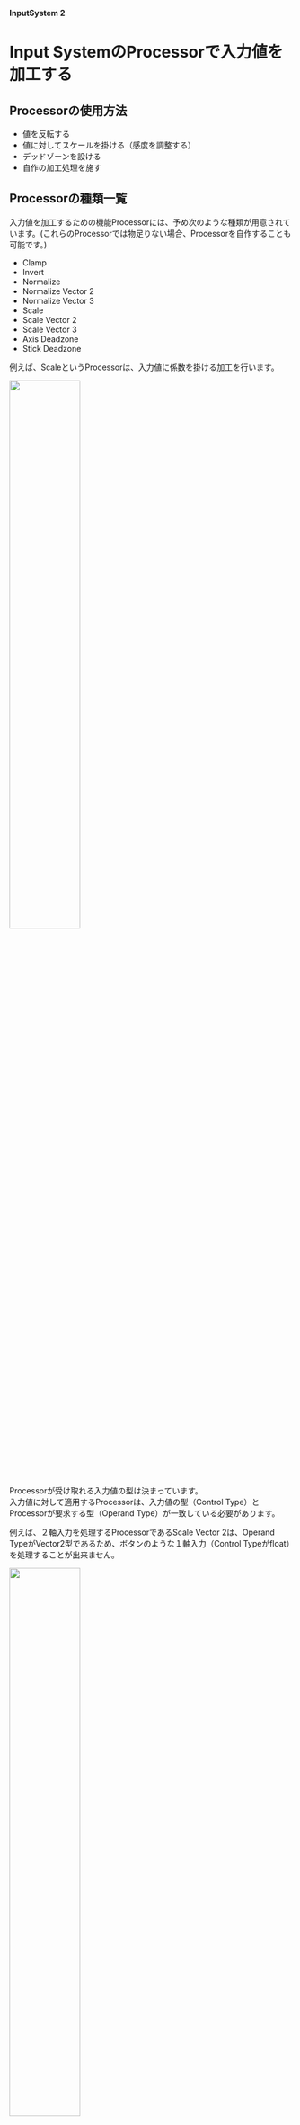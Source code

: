 **InputSystem 2**

# Input SystemのProcessorで入力値を加工する

## Processorの使用方法
+ 値を反転する
+ 値に対してスケールを掛ける（感度を調整する）
+ デッドゾーンを設ける
+ 自作の加工処理を施す

## Processorの種類一覧
入力値を加工するための機能Processorには、予め次のような種類が用意されています。(これらのProcessorでは物足りない場合、Processorを自作することも可能です。)

+ Clamp
+ Invert
+ Normalize
+ Normalize Vector 2
+ Normalize Vector 3
+ Scale
+ Scale Vector 2
+ Scale Vector 3
+ Axis Deadzone
+ Stick Deadzone


例えば、ScaleというProcessorは、入力値に係数を掛ける加工を行います。

<img src="images/8/8_1/unity-input-system-processor-1.png.avif" width="50%" alt="" title="">


Processorが受け取れる入力値の型は決まっています。  
入力値に対して適用するProcessorは、入力値の型（Control Type）とProcessorが要求する型（Operand Type）が一致している必要があります。

例えば、２軸入力を処理するProcessorであるScale Vector 2は、Operand TypeがVector2型であるため、ボタンのような１軸入力（Control Typeがfloat）を処理することが出来ません。


<img src="images/8/8_1/unity-input-system-processor-2.png.avif" width="50%" alt="" title="">



また、Processorは一つのActionまたはBindingに対して複数適用することが可能です。  
複数適用した場合、Processorの登録順に処理が実行され、バケツリレー方式で順番に値が渡されていきます。

<img src="images/8/8_1/unity-input-system-processor-3.png.avif" width="50%" alt="" title="">


## Processorの設定手順
予め作成したInput Actionアセットファイルをダブルクリックし、ウィンドウを開きます。そして、Processorを適用したいActionまたはBindingをクリックで選択しておきます。

すると、右側に表示されるAction Properties下にProcessorsの設定項目が表示されます。

<img src="images/8/8_1/unity-input-system-processor-4.png.avif" width="50%" alt="" title="">


Processorの追加は、Processors右の＋アイコンから行います。一覧には、Control Typeに適合したProcessorのみが表示されます。

<img src="images/8/8_1/unity-input-system-processor-5.png.avif" width="50%" alt="" title="">



例では、スティック入力を反転するためのInvert Vector 2のProcessorを追加しています。

<img src="images/8/8_1/unity-input-system-processor-6.png.avif" width="50%" alt="" title="">



Save Assetボタンをクリックすると、Input Actionアセット内に設定内容が保存されます。
<img src="images/8/8_1/unity-input-system-processor-7.png.avif" width="50%" alt="" title="">



## Processorの一覧
Input Systemには値を反転させたり、スケールを掛けたりといったProcessorが予め用意されています。

### Clamp
値を指定された範囲に丸めるProcessorの一種です。  
値を下限（Min）から上限（Max）の間に丸めます。

<img src="images/8/8_1/unity-input-system-processor-8.png.avif" width="50%" alt="" title="">


### Invert
入力値の符号を反転するProcessorです。float型のほか、Vector2、Vector3に対応したものも存在します。  

float版には設定項目がなく、Processorを追加するだけで反転処理が適用されます。

<img src="images/8/8_1/unity-input-system-processor-9.png.avif" width="50%" alt="" title="">

Vector2とVector3については、ベクトルの各要素に対して反転の有無を指定できます。

<img src="images/8/8_1/unity-input-system-processor-10.png.avif" width="50%" alt="" title="">
<img src="images/8/8_1/unity-input-system-processor-11.png.avif" width="50%" alt="" title="">


### Normalize
入力値を指定された範囲に正規化するProcessorです。

入力値がfloat、Vector2、Vector3の三種類のバリエーションが存在します

#### ・ floatの場合

<img src="images/8/8_1/unity-input-system-processor-12.png.avif" width="50%" alt="" title="">

下限（Min）を0、上限（Max）を1として、その間で値を正規化します。

Zeroはニュートラルの値を示すもので、ZeroがMin以下の場合は0～1の範囲で正規化、ZeroがMinより大きい場合は-1～1の範囲で正規化されます。

例えば、  
Minが0、Maxが5、Zeroが0、入力値が1の場合、出力値は0.2になります。  
Minが-10、Maxが10、Zeroが0、入力値が-5の場合、出力値は-0.5となります。



#### ・ Vector2、Vector3の場合
float版とは違い、入力値のベクトルを長さ１に正規化する処理を行います。内部的には、Vector2.normalized、Vector3.normalizedの値をリターンしているだけです。

設定するパラメータは特にありません。

<img src="images/8/8_1/unity-input-system-processor-13.png.avif" width="50%" alt="" title="">

<img src="images/8/8_1/unity-input-system-processor-14.png.avif" width="50%" alt="" title="">



### Scale
入力値に対して係数を掛けるProcessorです。  
float、Vector2、Vector3型に対応したものが存在します。  
Vector2、Vector3型に関しては、それぞれの要素毎に個別の係数を指定できます。  
Scale系のProcessorは、一部のデバイスの入力感度を個別に変えたい場合などに重宝します。

<img src="images/8/8_1/unity-input-system-processor-15.png.avif" width="50%" alt="" title="">
<img src="images/8/8_1/unity-input-system-processor-16.png.avif" width="50%" alt="" title="">
<img src="images/8/8_1/unity-input-system-processor-17.png.avif" width="50%" alt="" title="">



### Axis deadzone、Stick deadzone
ゲームパッドのジョイスティックの中には、ニュートラル位置にあるにもかかわらず0以外の入力が得られてしまう（ドリフトが発生する）ことがあります。

この問題は、センサの取り得る値の範囲を決めて、ソフトウェア的に遊びを設けることで解消できます。

1軸入力版のAxis deadzone、  
2軸入力版のStick deadzoneがあります。  
(Operand TypeはAxis deadzoneがfloat、  
Stick deadzoneがVector2です。)

<img src="images/8/8_1/unity-input-system-processor-18.png.avif" width="50%" alt="" title="">
<img src="images/8/8_1/unity-input-system-processor-19.png.avif" width="50%" alt="" title="">


